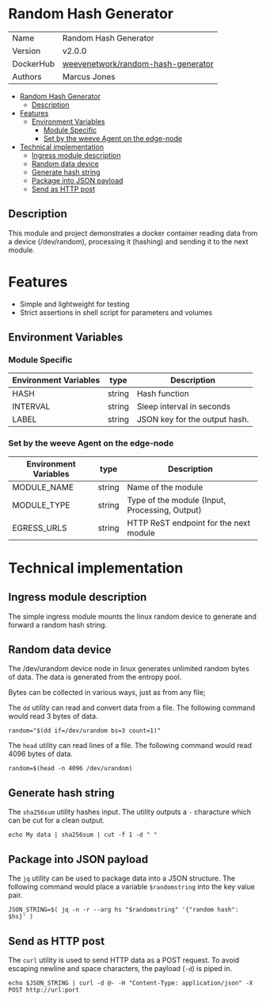 # Random Hash Generator

|           |                                                                             |
| --------- | --------------------------------------------------------------------------- |
| Name      | Random Hash Generator                                                       |
| Version   | v2.0.0                                                                      |
| DockerHub | [weevenetwork/random-hash-generator](https://hub.docker.com/r/weevenetwork/random-hash-generator) |
| Authors   | Marcus Jones                                                                |

- [Random Hash Generator](#random-hash-generator)
  - [Description](#description)
- [Features](#features)
  - [Environment Variables](#environment-variables)
    - [Module Specific](#module-specific)
    - [Set by the weeve Agent on the edge-node](#set-by-the-weeve-agent-on-the-edge-node)
- [Technical implementation](#technical-implementation)
  - [Ingress module description](#ingress-module-description)
  - [Random data device](#random-data-device)
  - [Generate hash string](#generate-hash-string)
  - [Package into JSON payload](#package-into-json-payload)
  - [Send as HTTP post](#send-as-http-post)

## Description

This module and project demonstrates a docker container reading data from a device (/dev/random), processing it (hashing) and sending it to the next module.

# Features

-   Simple and lightweight for testing
-   Strict assertions in shell script for parameters and volumes

## Environment Variables

### Module Specific

| Environment Variables | type   | Description                   |
| --------------------- | ------ | ----------------------------- |
| HASH                  | string | Hash function                 |
| INTERVAL              | string | Sleep interval in seconds     |
| LABEL                 | string | JSON key for the output hash. |

### Set by the weeve Agent on the edge-node

| Environment Variables | type   | Description                                    |
| --------------------- | ------ | ---------------------------------------------- |
| MODULE_NAME           | string | Name of the module                             |
| MODULE_TYPE           | string | Type of the module (Input, Processing, Output) |
| EGRESS_URLS           | string | HTTP ReST endpoint for the next module         |

# Technical implementation

## Ingress module description

The simple ingress module mounts the linux random device to generate and forward a random hash string.

## Random data device

The /dev/urandom device node in linux generates unlimited random bytes of data. The data is generated from the entropy pool.

Bytes can be collected in various ways, just as from any file;

The `dd` utility can read and convert data from a file. The following command would read 3 bytes of data.

`random="$(dd if=/dev/urandom bs=3 count=1)"`

The `head` utility can read lines of a file. The following command would read 4096 bytes of data.

`random=$(head -n 4096 /dev/urandom)`

## Generate hash string

The `sha256sum` utility hashes input. The utility outputs a `-` characture which can be cut for a clean output.

`echo My data | sha256sum | cut -f 1 -d " "`

## Package into JSON payload

The `jq` utility can be used to package data into a JSON structure. The following command would place a variable `$randomstring` into the key value pair.

`JSON_STRING=$( jq -n -r --arg hs "$randomstring" '{"random hash": $hs}' )`

## Send as HTTP post

The `curl` utility is used to send HTTP data as a POST request. To avoid escaping newline and space characters, the payload (`-d`) is piped in.

`echo $JSON_STRING | curl -d @- -H "Content-Type: application/json" -X POST http://url:port`
